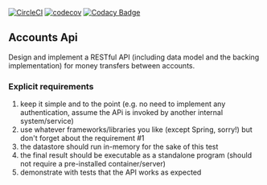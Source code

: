 [![CircleCI](https://circleci.com/gh/spikerlabs/payments-api-exercise/tree/master.svg?style=shield)](https://circleci.com/gh/spikerlabs/payments-api-exercise/tree/master)
[![codecov](https://codecov.io/gh/spikerlabs/accounts-api-exercise/branch/master/graph/badge.svg)](https://codecov.io/gh/spikerlabs/accounts-api-exercise)
[![Codacy Badge](https://api.codacy.com/project/badge/Grade/1f3cd587671a419e981f4f17613bff13)](https://www.codacy.com/app/asarturas/payments-api-exercise?utm_source=github.com&amp;utm_medium=referral&amp;utm_content=spikerlabs/payments-api-exercise&amp;utm_campaign=Badge_Grade)

## Accounts Api

Design and implement a RESTful API (including data model and the backing implementation) for money
transfers between accounts.

### Explicit requirements

1. keep it simple and to the point (e.g. no need to implement any authentication, assume the APi is invoked by another internal system/service)
2. use whatever frameworks/libraries you like (except Spring, sorry!) but don't forget about the requirement #1
3. the datastore should run in-memory for the sake of this test
4. the final result should be executable as a standalone program (should not require a pre-installed container/server)
5. demonstrate with tests that the API works as expected
